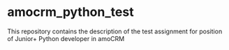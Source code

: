 # amocrm_python_test
This repository contains the description of the test assignment for position of Junior+ Python developer in amoCRM
